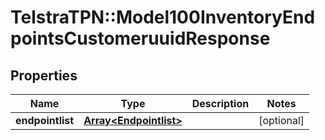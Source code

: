 # TelstraTPN::Model100InventoryEndpointsCustomeruuidResponse

## Properties
Name | Type | Description | Notes
------------ | ------------- | ------------- | -------------
**endpointlist** | [**Array&lt;Endpointlist&gt;**](Endpointlist.md) |  | [optional] 


